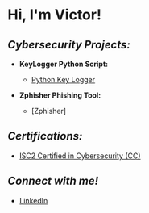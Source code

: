 **<h1>Hi, I'm Victor!</h1>**

***<h2>Cybersecurity Projects:</h2>***

- <b>KeyLogger Python Script:</b>
  - [Python Key Logger](https://github.com/victorF29/KeyLogger/tree/main)

- <b>Zphisher Phishing Tool:</b>
  - [Zphisher]

***<h2>Certifications:</h2>***

- [ISC2 Certified in Cybersecurity (CC)](https://www.credly.com/badges/a32483c2-a286-4f88-8bf6-0cddf005d016/linked_in_profile)


***<h2>Connect with me!</h2>***

- [LinkedIn](https://www.linkedin.com/in/victor-flores-30a8b6279/)
